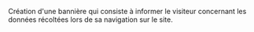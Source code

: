 Création d'une bannière qui consiste à informer le visiteur concernant les données récoltées lors de sa navigation sur le site.
